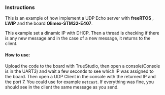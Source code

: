 ### Instructions
This is an example of how implement a UDP Echo server with **freeRTOS** , **LWIP** and the board **Olimex-STM32-E407**.

This example set a dinamic IP with DHCP. Then a thread is checking if there is any new message and in the case of a new message, it returns to the client.

#### How to use:
Upload the code to the board with TrueStudio, then open a console(Console is in the UART3) and wait a few seconds to see which IP was assigned to the board. Then open a UDP Client in the console with the returned IP and the port 7.
You could use for example ``netcast``.
If everything was fine, you should see in the client the same message as you send.
